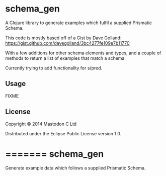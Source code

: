 # schema_gen

A Clojure library to generate examples which fulfil a supplied Prismatic Schema.

This code is mostly based off of a Gist by Dave Golland:
https://gist.github.com/davegolland/3bc4277fe109e7b11770

With a few additions for other schema elements and types, and a couple of methods to return a list of examples that match a schema.

Currently trying to add functionality for s/pred.

## Usage

FIXME

## License

Copyright © 2014 Mastodon C Ltd

Distributed under the Eclipse Public License version 1.0.

=======
schema_gen
==========

Generate example data which follows a supplied Prismatic Schema.
